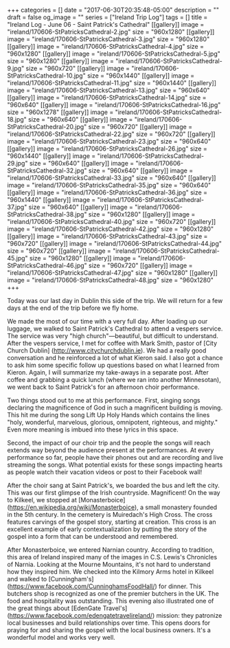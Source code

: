 +++
categories = []
date = "2017-06-30T20:35:48-05:00"
description = ""
draft = false
og_image = ""
series = ["Ireland Trip Log"]
tags = []
title = "Ireland Log - June 06 - Saint Patrick's Cathedral"
[[gallery]]
  image = "ireland/170606-StPatricksCathedral-2.jpg"
  size = "960x1280"
[[gallery]]
  image = "ireland/170606-StPatricksCathedral-3.jpg"
  size = "960x1280"
[[gallery]]
  image = "ireland/170606-StPatricksCathedral-4.jpg"
  size = "960x1280"
[[gallery]]
  image = "ireland/170606-StPatricksCathedral-5.jpg"
  size = "960x1280"
[[gallery]]
  image = "ireland/170606-StPatricksCathedral-9.jpg"
  size = "960x720"
[[gallery]]
  image = "ireland/170606-StPatricksCathedral-10.jpg"
  size = "960x1440"
[[gallery]]
  image = "ireland/170606-StPatricksCathedral-11.jpg"
  size = "960x1440"
[[gallery]]
  image = "ireland/170606-StPatricksCathedral-13.jpg"
  size = "960x640"
[[gallery]]
  image = "ireland/170606-StPatricksCathedral-14.jpg"
  size = "960x640"
[[gallery]]
  image = "ireland/170606-StPatricksCathedral-16.jpg"
  size = "960x1278"
[[gallery]]
  image = "ireland/170606-StPatricksCathedral-18.jpg"
  size = "960x640"
[[gallery]]
  image = "ireland/170606-StPatricksCathedral-20.jpg"
  size = "960x720"
[[gallery]]
  image = "ireland/170606-StPatricksCathedral-22.jpg"
  size = "960x720"
[[gallery]]
  image = "ireland/170606-StPatricksCathedral-23.jpg"
  size = "960x640"
[[gallery]]
  image = "ireland/170606-StPatricksCathedral-26.jpg"
  size = "960x1440"
[[gallery]]
  image = "ireland/170606-StPatricksCathedral-29.jpg"
  size = "960x640"
[[gallery]]
  image = "ireland/170606-StPatricksCathedral-32.jpg"
  size = "960x640"
[[gallery]]
  image = "ireland/170606-StPatricksCathedral-33.jpg"
  size = "960x640"
[[gallery]]
  image = "ireland/170606-StPatricksCathedral-35.jpg"
  size = "960x640"
[[gallery]]
  image = "ireland/170606-StPatricksCathedral-36.jpg"
  size = "960x1440"
[[gallery]]
  image = "ireland/170606-StPatricksCathedral-37.jpg"
  size = "960x640"
[[gallery]]
  image = "ireland/170606-StPatricksCathedral-38.jpg"
  size = "960x1280"
[[gallery]]
  image = "ireland/170606-StPatricksCathedral-40.jpg"
  size = "960x720"
[[gallery]]
  image = "ireland/170606-StPatricksCathedral-42.jpg"
  size = "960x1280"
[[gallery]]
  image = "ireland/170606-StPatricksCathedral-43.jpg"
  size = "960x720"
[[gallery]]
  image = "ireland/170606-StPatricksCathedral-44.jpg"
  size = "960x720"
[[gallery]]
  image = "ireland/170606-StPatricksCathedral-45.jpg"
  size = "960x1280"
[[gallery]]
  image = "ireland/170606-StPatricksCathedral-46.jpg"
  size = "960x720"
[[gallery]]
  image = "ireland/170606-StPatricksCathedral-47.jpg"
  size = "960x1280"
[[gallery]]
  image = "ireland/170606-StPatricksCathedral-48.jpg"
  size = "960x1280"
+++

Today was our last day in Dublin this side of the trip. We will return for a few days at the end of the trip before we fly home.

We made the most of our time with a very full day. After loading up our luggage, we walked to Saint Patrick's Cathedral to attend a vespers service. The service was very "high church"—beautiful, but difficult to understand. After the vespers service, I met for coffee with Mark Smith, pastor of [City Church Dublin] (http://www.citychurchdublin.ie). We had a really good conversation and he reinforced a lot of what Kieron said. I also got a chance to ask him some specific follow up questions based on what I learned from Kieron. Again, I will summarize my take-aways in a separate post. After coffee and grabbing a quick lunch (where we ran into another Minnesotan), we went back to Saint Patrick's for an afternoon choir performance.

Two things stood out to me at this performance. First, singing songs declaring the magnificence of God in such a magnificent building is moving. This hit me during the song Lift Up Holy Hands which contains the lines "holy, wonderful, marvelous, glorious, omnipotent, righteous, and mighty." Even more meaning is imbued into these lyrics in this space.

Second, the impact of our choir trip and the people the songs will reach extends way beyond the audience present at the performances. At every performance so far, people have their phones out and are recording and live streaming the songs. What potential exists for these songs impacting hearts as people watch their vacation videos or post to their Facebook wall!

After the choir sang at Saint Patrick's, we boarded the bus and left the city. This was our first glimpse of the Irish countryside. Magnificent! On the way to Kilkeel, we stopped at [Monasterboice] (https://en.wikipedia.org/wiki/Monasterboice), a small monastery founded in the 5th century. In the cemetery is Muiredach's High Cross. The cross features carvings of the gospel story, starting at creation. This cross is an excellent example of early contextualization by putting the story of the gospel into a form that can be understood and remembered.

After Monasterboice, we entered Narnian country. According to tradition, this area of Ireland inspired many of the images in C.S. Lewis's Chronicles of Narnia. Looking at the Mourne Mountains, it's not hard to understand how they inspired him. We checked into the Kilmory Arms hotel in Kilkeel and walked to [Cunningham's] (https://www.facebook.com/CunninghamsFoodHall/) for dinner. This butchers shop is recognized as one of the premier butchers in the UK. The food and hospitality was outstanding. This evening also illustrated one of the great things about [EdenGate Travel's] (https://www.facebook.com/edengatetravelireland/) mission: they patronize local businesses and build relationships over time. This opens doors for praying for and sharing the gospel with the local business owners. It's a wonderful model and works very well.

